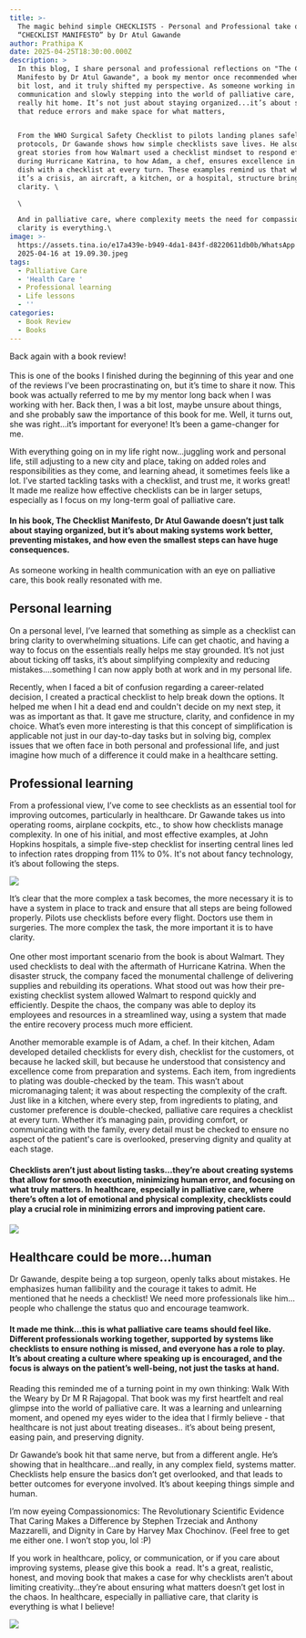 ```yaml
---
title: >-
  The magic behind simple CHECKLISTS - Personal and Professional take on the
  “CHECKLIST MANIFESTO” by Dr Atul Gawande
author: Prathipa K
date: 2025-04-25T18:30:00.000Z
description: >
  In this blog, I share personal and professional reflections on "The Checklist
  Manifesto by Dr Atul Gawande", a book my mentor once recommended when I was a
  bit lost, and it truly shifted my perspective. As someone working in health
  communication and slowly stepping into the world of palliative care, this book
  really hit home. It’s not just about staying organized...it’s about systems
  that reduce errors and make space for what matters,


  From the WHO Surgical Safety Checklist to pilots landing planes safely using
  protocols, Dr Gawande shows how simple checklists save lives. He also shares
  great stories from how Walmart used a checklist mindset to respond effectively
  during Hurricane Katrina, to how Adam, a chef, ensures excellence in every
  dish with a checklist at every turn. These examples remind us that whether
  it’s a crisis, an aircraft, a kitchen, or a hospital, structure brings
  clarity. \

  \

  And in palliative care, where complexity meets the need for compassion…that
  clarity is everything.\
image: >-
  https://assets.tina.io/e17a439e-b949-4da1-843f-d8220611db0b/WhatsApp Image
  2025-04-16 at 19.09.30.jpeg
tags:
  - Palliative Care
  - 'Health Care '
  - Professional learning
  - Life lessons
  - ''
categories:
  - Book Review
  - Books
---
```


Back again with a book review!\
\
This is one of the books I finished during the beginning of this year and one of the reviews I’ve been procrastinating on, but it’s time to share it now. This book was actually referred to me by my mentor long back when I was working with her. Back then, I was a bit lost, maybe unsure about things, and she probably saw the importance of this book for me. Well, it turns out, she was right…it’s important for everyone! It’s been a game-changer for me. 

With everything going on in my life right now…juggling work and personal life, still adjusting to a new city and place, taking on added roles and responsibilities as they come, and learning ahead, it sometimes feels like a lot. I’ve started tackling tasks with a checklist, and trust me, it works great! It made me realize how effective checklists can be in larger setups, especially as I focus on my long-term goal of palliative care.

#### In his book, The Checklist Manifesto, Dr Atul Gawande doesn’t just talk about staying organized, but it’s about making systems work better, preventing mistakes, and how even the smallest steps can have huge consequences.

As someone working in health communication with an eye on palliative care, this book really resonated with me.

## **Personal learning**

On a personal level, I’ve learned that something as simple as a checklist can bring clarity to overwhelming situations. Life can get chaotic, and having a way to focus on the essentials really helps me stay grounded. It’s not just about ticking off tasks, it’s about simplifying complexity and reducing mistakes….something I can now apply both at work and in my personal life.

Recently, when I faced a bit of confusion regarding a career-related decision, I created a practical checklist to help break down the options. It helped me when I hit a dead end and couldn't decide on my next step, it was as important as that. It gave me structure, clarity, and confidence in my choice. What’s even more interesting is that this concept of simplification is applicable not just in our day-to-day tasks but in solving big, complex issues that we often face in both personal and professional life, and just imagine how much of a difference it could make in a healthcare setting.

## **Professional learning**

From a professional view, I’ve come to see checklists as an essential tool for improving outcomes, particularly in healthcare. Dr Gawande takes us into operating rooms, airplane cockpits, etc., to show how checklists manage complexity. In one of his initial, and most effective examples, at John Hopkins hospitals, a simple five-step checklist for inserting central lines led to infection rates dropping from 11% to 0%. It's not about fancy technology, it’s about following the steps.

![](</WhatsApp Image 2025-04-25 at 23.22.59.jpeg>)

It’s clear that the more complex a task becomes, the more necessary it is to have a system in place to track and ensure that all steps are being followed properly. Pilots use checklists before every flight. Doctors use them in surgeries. The more complex the task, the more important it is to have clarity.\
\
One other most important scenario from the book is about Walmart. They used checklists to deal with the aftermath of Hurricane Katrina. When the disaster struck, the company faced the monumental challenge of delivering supplies and rebuilding its operations. What stood out was how their pre-existing checklist system allowed Walmart to respond quickly and efficiently. Despite the chaos, the company was able to deploy its employees and resources in a streamlined way, using a system that made the entire recovery process much more efficient.

Another memorable example is of Adam, a chef. In their kitchen, Adam developed detailed checklists for every dish, checklist for the customers, ot because he lacked skill, but because he understood that consistency and excellence come from preparation and systems. Each item, from ingredients to plating was double-checked by the team. This wasn’t about micromanaging talent; it was about respecting the complexity of the craft. Just like in a kitchen, where every step, from ingredients to plating, and customer preference is double-checked, palliative care requires a checklist at every turn. Whether it’s managing pain, providing comfort, or communicating with the family, every detail must be checked to ensure no aspect of the patient's care is overlooked, preserving dignity and quality at each stage.

#### Checklists aren’t just about listing tasks…they’re about creating systems that allow for smooth execution, minimizing human error, and focusing on what truly matters. In healthcare, especially in palliative care, where there’s often a lot of emotional and physical complexity, checklists could play a crucial role in minimizing errors and improving patient care.

![](</WhatsApp Image 2025-04-25 at 23.27.15.jpeg>)

## **Healthcare could be more...human**

Dr Gawande, despite being a top surgeon, openly talks about mistakes. He emphasizes human fallibility and the courage it takes to admit. He mentioned that he needs a checklist! We need more professionals like him…people who challenge the status quo and encourage teamwork.

#### It made me think…this is what palliative care teams should feel like. Different professionals working together, supported by systems like checklists to ensure nothing is missed, and everyone has a role to play. It’s about creating a culture where speaking up is encouraged, and the focus is always on the patient’s well-being, not just the tasks at hand.

Reading this reminded me of a turning point in my own thinking: Walk With the Weary by Dr M R Rajagopal. That book was my first heartfelt and real glimpse into the world of palliative care. It was a learning and unlearning moment, and opened my eyes wider to the idea that I firmly believe - that healthcare is not just about treating diseases.. it’s about being present, easing pain, and preserving dignity.

Dr Gawande’s book hit that same nerve, but from a different angle. He’s showing that in healthcare...and really, in any complex field, systems matter. Checklists help ensure the basics don’t get overlooked, and that leads to better outcomes for everyone involved. It’s about keeping things simple and human.

I’m now eyeing Compassionomics: The Revolutionary Scientific Evidence That Caring Makes a Difference by Stephen Trzeciak and Anthony Mazzarelli, and Dignity in Care by Harvey Max Chochinov. (Feel free to get me either one. I won’t stop you, lol :P)

If you work in healthcare, policy, or communication, or if you care about improving systems, please give this book a  read. It's a great, realistic,  honest, and moving book that makes a case for why checklists aren’t about limiting creativity…they’re about ensuring what matters doesn’t get lost in the chaos. In healthcare, especially in palliative care, that clarity is everything is what I believe! 

![](</WhatsApp Image 2025-04-25 at 23.27.15 (1).jpeg>)
